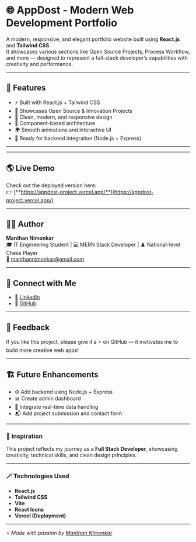 # 🌐 AppDost - Modern Web Development Portfolio

A modern, responsive, and elegant portfolio website built using **React.js** and **Tailwind CSS**.  
It showcases various sections like Open Source Projects, Process Workflow, and more — designed to represent a full-stack developer’s capabilities with creativity and performance.

---

## 🚀 Features

- ⚡ Built with React.js + Tailwind CSS  
- 💼 Showcases Open Source & Innovation Projects  
- 🎨 Clean, modern, and responsive design  
- 🧩 Component-based architecture  
- 🌍 Smooth animations and interactive UI  
- 🔧 Ready for backend integration (Node.js + Express)

---

---

## 🌎 Live Demo

Check out the deployed version here:  
👉 [**https://appdost-project.vercel.app/**](https://appdost-project.vercel.app/)

---

## 👨‍💻 Author

**Manthan Nimonkar**  
🎓 IT Engineering Student | 💻 MERN Stack Developer | ♟️ National-level Chess Player  
📧 [manthannimonkar@gmail.com](mailto:manthannimonkar@gmail.com)

---

## 🔗 Connect with Me

- 💼 [LinkedIn](https://www.linkedin.com/in/manthan-nimonkar-082987297/)  
- 🐙 [GitHub](https://github.com/Manthancode28)

---

## 💬 Feedback

If you like this project, please give it a ⭐ on GitHub — it motivates me to build more creative web apps!

---

## 🏗️ Future Enhancements

- ⚙️ Add backend using Node.js + Express  
- 📊 Create admin dashboard  
- 🔄 Integrate real-time data handling  
- 📬 Add project submission and contact form  

---

### 🧠 Inspiration

This project reflects my journey as a **Full Stack Developer**, showcasing creativity, technical skills, and clean design principles.

---

### 🪄 Technologies Used

- **React.js**
- **Tailwind CSS**
- **Vite**
- **React Icons**
- **Vercel (Deployment)**

---

⭐ *Made with passion by [Manthan Nimonkar](https://github.com/ManthanNimonkar)*  
